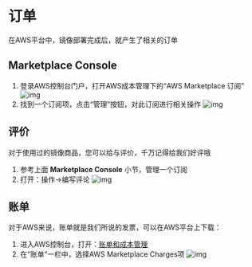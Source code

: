 # 订单

在AWS平台中，镜像部署完成后，就产生了相关的订单

## Marketplace Console

1. 登录AWS控制台门户，打开AWS成本管理下的“AWS Marketplace 订阅”
   ![img](https://libs.websoft9.com/Websoft9/DocsPicture/zh/aws/aws-mkconsole-websoft9.png)
2. 找到一个订阅项，点击“管理”按钮，对此订阅进行相关操作
   ![img](https://libs.websoft9.com/Websoft9/DocsPicture/zh/aws/aws-mkconsolemanage-websoft9.png)


## 评价

对于使用过的镜像商品，您可以给与评价，千万记得给我们好评哦

1. 参考上面 **Marketplace Console** 小节，管理一个订阅
2. 打开：操作->编写评论
   ![img](https://libs.websoft9.com/Websoft9/DocsPicture/en/aws/aws-mkreview-websoft9.png)

## 账单

对于AWS来说，账单就是我们所说的发票，可以在AWS平台上下载：

1. 进入AWS控制台，打开：[账单和成本管理](https://console.aws.amazon.com/billing/home#/)
2. 在“账单”一栏中，选择AWS Marketplace Charges项
   ![img](https://libs.websoft9.com/Websoft9/DocsPicture/zh/aws/aws-mkbilling-websoft9.png)